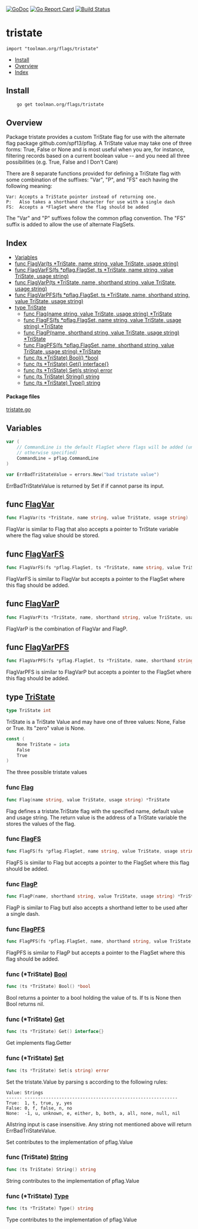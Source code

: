 
[![GoDoc](https://godoc.org/toolman.org/flags/tristate?status.svg)](https://godoc.org/toolman.org/flags/tristate) [![Go Report Card](https://goreportcard.com/badge/toolman.org/flags/tristate)](https://goreportcard.com/report/toolman.org/flags/tristate) [![Build Status](https://travis-ci.org/tep/flags-tristate.svg?branch=master)](https://travis-ci.org/tep/flags-tristate)


# tristate
`import "toolman.org/flags/tristate"`

* [Install](#pkg-install)
* [Overview](#pkg-overview)
* [Index](#pkg-index)

## <a name="pkg-install">Install</a>

```sh
    go get toolman.org/flags/tristate
```

## <a name="pkg-overview">Overview</a>
Package tristate provides a custom TriState flag for use with the alternate
flag package github.com/spf13/pflag. A TriState value may take one of three
forms: True, False or None and is most useful when you are, for instance,
filtering records based on a current boolean value -- and you need all
three possibilities (e.g. True, False and I Don't Care)

There are 8 separate functions provided for defining a TriState flag with
some combination of the suffixes: "Var", "P", and "FS" each having the
following meaning:


	Var: Accepts a TriState pointer instead of returning one.
	P:   Also takes a shorthand character for use with a single dash
	FS:  Accepts a *FlagSet where the flag should be added

The "Var" and "P" suffixes follow the common pflag convention. The "FS"
suffix is added to allow the use of alternate FlagSets.




## <a name="pkg-index">Index</a>
* [Variables](#pkg-variables)
* [func FlagVar(ts *TriState, name string, value TriState, usage string)](#FlagVar)
* [func FlagVarFS(fs *pflag.FlagSet, ts *TriState, name string, value TriState, usage string)](#FlagVarFS)
* [func FlagVarP(ts *TriState, name, shorthand string, value TriState, usage string)](#FlagVarP)
* [func FlagVarPFS(fs *pflag.FlagSet, ts *TriState, name, shorthand string, value TriState, usage string)](#FlagVarPFS)
* [type TriState](#TriState)
  * [func Flag(name string, value TriState, usage string) *TriState](#Flag)
  * [func FlagFS(fs *pflag.FlagSet, name string, value TriState, usage string) *TriState](#FlagFS)
  * [func FlagP(name, shorthand string, value TriState, usage string) *TriState](#FlagP)
  * [func FlagPFS(fs *pflag.FlagSet, name, shorthand string, value TriState, usage string) *TriState](#FlagPFS)
  * [func (ts *TriState) Bool() *bool](#TriState.Bool)
  * [func (ts *TriState) Get() interface{}](#TriState.Get)
  * [func (ts *TriState) Set(s string) error](#TriState.Set)
  * [func (ts TriState) String() string](#TriState.String)
  * [func (ts *TriState) Type() string](#TriState.Type)


#### <a name="pkg-files">Package files</a>
[tristate.go](/src/toolman.org/flags/tristate/tristate.go) 



## <a name="pkg-variables">Variables</a>
``` go
var (
    // CommandLine is the default FlagSet where flags will be added (unless
    // otherwise specified)
    CommandLine = pflag.CommandLine
)
```
``` go
var ErrBadTriStateValue = errors.New("bad tristate value")
```
ErrBadTriStateValue is returned by Set if if cannot parse its input.



## <a name="FlagVar">func</a> [FlagVar](/src/target/tristate.go?s=2927:2996#L60)
``` go
func FlagVar(ts *TriState, name string, value TriState, usage string)
```
FlagVar is similar to Flag that also accepts a pointer to TriState
variable where the flag value should be stored.



## <a name="FlagVarFS">func</a> [FlagVarFS](/src/target/tristate.go?s=3881:3971#L85)
``` go
func FlagVarFS(fs *pflag.FlagSet, ts *TriState, name string, value TriState, usage string)
```
FlagVarFS is similar to FlagVar but accepts a pointer to the FlagSet
where this flag should be added.



## <a name="FlagVarP">func</a> [FlagVarP](/src/target/tristate.go?s=3103:3184#L65)
``` go
func FlagVarP(ts *TriState, name, shorthand string, value TriState, usage string)
```
FlagVarP is the combination of FlagVar and FlagP.



## <a name="FlagVarPFS">func</a> [FlagVarPFS](/src/target/tristate.go?s=4128:4230#L90)
``` go
func FlagVarPFS(fs *pflag.FlagSet, ts *TriState, name, shorthand string, value TriState, usage string)
```
FlagVarPFS is similar to FlagVarP but accepts a pointer to the FlagSet where this flag should be added.




## <a name="TriState">type</a> [TriState](/src/target/tristate.go?s=4409:4426#L96)
``` go
type TriState int
```
TriState is a TriState Value and may have one of three values: None, False or
True. Its "zero" value is None.


``` go
const (
    None TriState = iota
    False
    True
)
```
The three possible tristate values







### <a name="Flag">func</a> [Flag](/src/target/tristate.go?s=2450:2512#L48)
``` go
func Flag(name string, value TriState, usage string) *TriState
```
Flag defines a tristate.TriState flag with the specified name, default
value and usage string. The return value is the address of a TriState variable
the stores the values of the flag.


### <a name="FlagFS">func</a> [FlagFS](/src/target/tristate.go?s=3352:3435#L71)
``` go
func FlagFS(fs *pflag.FlagSet, name string, value TriState, usage string) *TriState
```
FlagFS is similar to Flag but accepts a pointer to the FlagSet where
this flag should be added.


### <a name="FlagP">func</a> [FlagP](/src/target/tristate.go?s=2666:2740#L54)
``` go
func FlagP(name, shorthand string, value TriState, usage string) *TriState
```
FlagP is similar to Flag butl also accepts a shorthand letter to be
used after a single dash.


### <a name="FlagPFS">func</a> [FlagPFS](/src/target/tristate.go?s=3589:3684#L77)
``` go
func FlagPFS(fs *pflag.FlagSet, name, shorthand string, value TriState, usage string) *TriState
```
FlagPFS is similar to FlagP but accepts a pointer to the FlagSet
where this flag should be added.





### <a name="TriState.Bool">func</a> (\*TriState) [Bool](/src/target/tristate.go?s=6081:6113#L165)
``` go
func (ts *TriState) Bool() *bool
```
Bool returns a pointer to a bool holding the value of ts. If ts is None then
Bool returns nil.




### <a name="TriState.Get">func</a> (\*TriState) [Get](/src/target/tristate.go?s=4634:4671#L111)
``` go
func (ts *TriState) Get() interface{}
```
Get implements flag.Getter




### <a name="TriState.Set">func</a> (\*TriState) [Set](/src/target/tristate.go?s=5642:5681#L149)
``` go
func (ts *TriState) Set(s string) error
```
Set the tristate.Value by parsing s according to the following rules:


	Value: Strings
	------ ----------------------------------------------------------
	True:  1, t, true, y, yes
	False: 0, f, false, n, no
	None:  -1, u, unknown, e, either, b, both, a, all, none, null, nil

Allstring input is case insensitive. Any string not mentioned above will
return ErrBadTriStateValue.

Set contributes to the implementation of pflag.Value




### <a name="TriState.String">func</a> (TriState) [String](/src/target/tristate.go?s=4758:4792#L116)
``` go
func (ts TriState) String() string
```
String contributes to the implementation of pflag.Value




### <a name="TriState.Type">func</a> (\*TriState) [Type](/src/target/tristate.go?s=4972:5005#L130)
``` go
func (ts *TriState) Type() string
```
Type contributes to the implementation of pflag.Value
